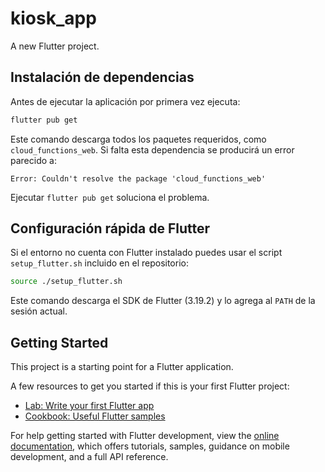 # kiosk_app

A new Flutter project.

## Instalación de dependencias

Antes de ejecutar la aplicación por primera vez ejecuta:

```bash
flutter pub get
```

Este comando descarga todos los paquetes requeridos, como `cloud_functions_web`. Si falta esta dependencia se producirá un error parecido a:

```
Error: Couldn't resolve the package 'cloud_functions_web'
```

Ejecutar `flutter pub get` soluciona el problema.

## Configuración rápida de Flutter

Si el entorno no cuenta con Flutter instalado puedes usar el script
`setup_flutter.sh` incluido en el repositorio:

```bash
source ./setup_flutter.sh
```

Este comando descarga el SDK de Flutter (3.19.2) y lo agrega al `PATH`
de la sesión actual.

## Getting Started

This project is a starting point for a Flutter application.

A few resources to get you started if this is your first Flutter project:

- [Lab: Write your first Flutter app](https://docs.flutter.dev/get-started/codelab)
- [Cookbook: Useful Flutter samples](https://docs.flutter.dev/cookbook)

For help getting started with Flutter development, view the
[online documentation](https://docs.flutter.dev/), which offers tutorials,
samples, guidance on mobile development, and a full API reference.
